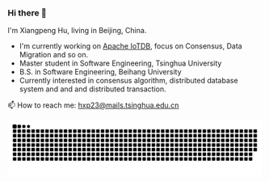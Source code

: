 ### Hi there 👋


I'm Xiangpeng Hu, living in Beijing, China.
-  I'm currently working on [Apache IoTDB](https://github.com/apache/iotdb), focus on Consensus, Data Migration and so on.
-  Master student in Software Engineering, Tsinghua University
-  B.S. in Software Engineering, Beihang University
-  Currently interested in consensus algorithm, distributed database system and and and distributed transaction.

📫 How to reach me:  [hxp23@mails.tsinghua.edu.cn](mailto:hxp23@mails.tsinghua.edu.cn)


<picture>
  <source media="(prefers-color-scheme: dark)" srcset="https://raw.githubusercontent.com/HxpSerein/HxpSerein/output/github-contribution-grid-snake-dark.svg">
  <source media="(prefers-color-scheme: light)" srcset="https://raw.githubusercontent.com/HxpSerein/HxpSerein/output/github-contribution-grid-snake.svg">
  <img alt="github contribution grid snake animation" src="https://raw.githubusercontent.com/HxpSerein/HxpSerein/output/github-contribution-grid-snake.svg">
</picture>

<!--
**HxpSerein/HxpSerein** is a ✨ _special_ ✨ repository because its `README.md` (this file) appears on your GitHub profile.

Here are some ideas to get you started:

- 🔭 I’m currently working on ...
- 🌱 I’m currently learning ...
- 👯 I’m looking to collaborate on ...
- 🤔 I’m looking for help with ...
- 💬 Ask me about ...
- 📫 How to reach me: ...
- 😄 Pronouns: ...
- ⚡ Fun fact: ...
-->
